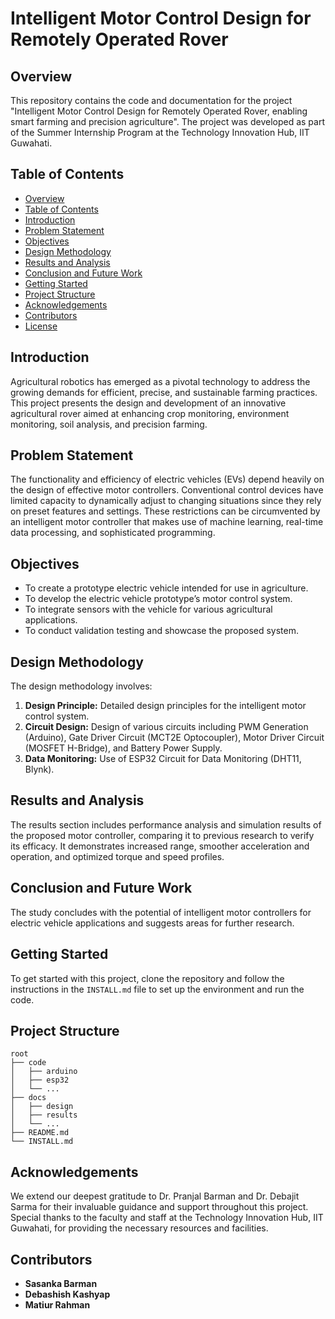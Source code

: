# Intelligent Motor Control Design for Remotely Operated Rover

## Overview
This repository contains the code and documentation for the project "Intelligent Motor Control Design for Remotely Operated Rover, enabling smart farming and precision agriculture". The project was developed as part of the Summer Internship Program at the Technology Innovation Hub, IIT Guwahati.

## Table of Contents
- [Overview](#overview)
- [Table of Contents](#table-of-contents)
- [Introduction](#introduction)
- [Problem Statement](#problem-statement)
- [Objectives](#objectives)
- [Design Methodology](#design-methodology)
- [Results and Analysis](#results-and-analysis)
- [Conclusion and Future Work](#conclusion-and-future-work)
- [Getting Started](#getting-started)
- [Project Structure](#project-structure)
- [Acknowledgements](#acknowledgements)
- [Contributors](#contributors)
- [License](#license)

## Introduction
Agricultural robotics has emerged as a pivotal technology to address the growing demands for efficient, precise, and sustainable farming practices. This project presents the design and development of an innovative agricultural rover aimed at enhancing crop monitoring, environment monitoring, soil analysis, and precision farming.

## Problem Statement
The functionality and efficiency of electric vehicles (EVs) depend heavily on the design of effective motor controllers. Conventional control devices have limited capacity to dynamically adjust to changing situations since they rely on preset features and settings. These restrictions can be circumvented by an intelligent motor controller that makes use of machine learning, real-time data processing, and sophisticated programming.

## Objectives
- To create a prototype electric vehicle intended for use in agriculture.
- To develop the electric vehicle prototype’s motor control system.
- To integrate sensors with the vehicle for various agricultural applications.
- To conduct validation testing and showcase the proposed system.

## Design Methodology
The design methodology involves:
1. **Design Principle:** Detailed design principles for the intelligent motor control system.
2. **Circuit Design:** Design of various circuits including PWM Generation (Arduino), Gate Driver Circuit (MCT2E Optocoupler), Motor Driver Circuit (MOSFET H-Bridge), and Battery Power Supply.
3. **Data Monitoring:** Use of ESP32 Circuit for Data Monitoring (DHT11, Blynk).

## Results and Analysis
The results section includes performance analysis and simulation results of the proposed motor controller, comparing it to previous research to verify its efficacy. It demonstrates increased range, smoother acceleration and operation, and optimized torque and speed profiles.

## Conclusion and Future Work
The study concludes with the potential of intelligent motor controllers for electric vehicle applications and suggests areas for further research.

## Getting Started
To get started with this project, clone the repository and follow the instructions in the `INSTALL.md` file to set up the environment and run the code.

## Project Structure
```
root
├── code
│   ├── arduino
│   ├── esp32
│   └── ...
├── docs
│   ├── design
│   ├── results
│   └── ...
├── README.md
└── INSTALL.md
```

## Acknowledgements
We extend our deepest gratitude to Dr. Pranjal Barman and Dr. Debajit Sarma for their invaluable guidance and support throughout this project. Special thanks to the faculty and staff at the Technology Innovation Hub, IIT Guwahati, for providing the necessary resources and facilities.

## Contributors
- **Sasanka Barman**
- **Debashish Kashyap**
- **Matiur Rahman**
